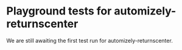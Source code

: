 # Playground tests for automizely-returnscenter
We are still awaiting the first test run for automizely-returnscenter.
